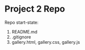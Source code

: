 # Project 2 Repo

Repo start-state:

1. README.md
2. .gitignore
3. gallery.html, gallery.css, gallery.js
